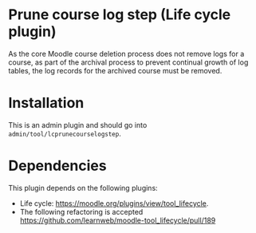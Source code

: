 # Prune course log step (Life cycle plugin)

As the core Moodle course deletion process does not remove logs for a course, as part of the archival process to prevent continual growth of log tables, the log records for the archived course must be removed.

Installation
============
This is an admin plugin and should go into ``admin/tool/lcprunecourselogstep``.

Dependencies
============
This plugin depends on the following plugins:
* Life cycle: https://moodle.org/plugins/view/tool_lifecycle.
* The following refactoring is accepted https://github.com/learnweb/moodle-tool_lifecycle/pull/189

